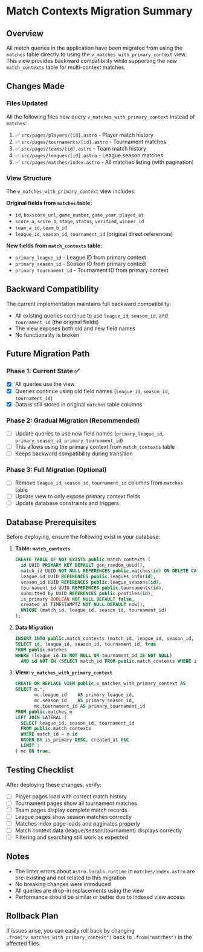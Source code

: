 # Match Contexts Migration Summary

## Overview
All match queries in the application have been migrated from using the `matches` table directly to using the `v_matches_with_primary_context` view. This view provides backward compatibility while supporting the new `match_contexts` table for multi-context matches.

## Changes Made

### Files Updated
All the following files now query `v_matches_with_primary_context` instead of `matches`:

1. ✅ `src/pages/players/[id].astro` - Player match history
2. ✅ `src/pages/tournaments/[id].astro` - Tournament matches
3. ✅ `src/pages/teams/[id].astro` - Team match history
4. ✅ `src/pages/leagues/[id].astro` - League season matches
5. ✅ `src/pages/matches/index.astro` - All matches listing (with pagination)

### View Structure
The `v_matches_with_primary_context` view includes:

**Original fields from `matches` table:**
- `id`, `boxscore_url`, `game_number`, `game_year`, `played_at`
- `score_a`, `score_b`, `stage`, `status`, `verified`, `winner_id`
- `team_a_id`, `team_b_id`
- `league_id`, `season_id`, `tournament_id` (original direct references)

**New fields from `match_contexts` table:**
- `primary_league_id` - League ID from primary context
- `primary_season_id` - Season ID from primary context
- `primary_tournament_id` - Tournament ID from primary context

## Backward Compatibility

The current implementation maintains full backward compatibility:
- All existing queries continue to use `league_id`, `season_id`, and `tournament_id` (the original fields)
- The view exposes both old and new field names
- No functionality is broken

## Future Migration Path

### Phase 1: Current State ✅
- [x] All queries use the view
- [x] Queries continue using old field names (`league_id`, `season_id`, `tournament_id`)
- [x] Data is still stored in original `matches` table columns

### Phase 2: Gradual Migration (Recommended)
- [ ] Update queries to use new field names (`primary_league_id`, `primary_season_id`, `primary_tournament_id`)
- [ ] This allows using the primary context from `match_contexts` table
- [ ] Keeps backward compatibility during transition

### Phase 3: Full Migration (Optional)
- [ ] Remove `league_id`, `season_id`, `tournament_id` columns from `matches` table
- [ ] Update view to only expose primary context fields
- [ ] Update database constraints and triggers

## Database Prerequisites

Before deploying, ensure the following exist in your database:

1. **Table: `match_contexts`**
   ```sql
   CREATE TABLE IF NOT EXISTS public.match_contexts (
     id UUID PRIMARY KEY DEFAULT gen_random_uuid(),
     match_id UUID NOT NULL REFERENCES public.matches(id) ON DELETE CASCADE,
     league_id UUID REFERENCES public.leagues_info(id),
     season_id UUID REFERENCES public.league_seasons(id),
     tournament_id UUID REFERENCES public.tournaments(id),
     submitted_by UUID REFERENCES public.profiles(id),
     is_primary BOOLEAN NOT NULL DEFAULT false,
     created_at TIMESTAMPTZ NOT NULL DEFAULT now(),
     UNIQUE (match_id, league_id, season_id, tournament_id)
   );
   ```

2. **Data Migration**
   ```sql
   INSERT INTO public.match_contexts (match_id, league_id, season_id, tournament_id, is_primary)
   SELECT id, league_id, season_id, tournament_id, true
   FROM public.matches
   WHERE (league_id IS NOT NULL OR tournament_id IS NOT NULL)
     AND id NOT IN (SELECT match_id FROM public.match_contexts WHERE is_primary);
   ```

3. **View: `v_matches_with_primary_context`**
   ```sql
   CREATE OR REPLACE VIEW public.v_matches_with_primary_context AS
   SELECT m.*,
          mc.league_id    AS primary_league_id,
          mc.season_id    AS primary_season_id,
          mc.tournament_id AS primary_tournament_id
   FROM public.matches m
   LEFT JOIN LATERAL (
     SELECT league_id, season_id, tournament_id
     FROM public.match_contexts
     WHERE match_id = m.id
     ORDER BY is_primary DESC, created_at ASC
     LIMIT 1
   ) mc ON true;
   ```

## Testing Checklist

After deploying these changes, verify:

- [ ] Player pages load with correct match history
- [ ] Tournament pages show all tournament matches
- [ ] Team pages display complete match records
- [ ] League pages show season matches correctly
- [ ] Matches index page loads and paginates properly
- [ ] Match context data (league/season/tournament) displays correctly
- [ ] Filtering and searching still work as expected

## Notes

- The linter errors about `Astro.locals.runtime` in `matches/index.astro` are pre-existing and not related to this migration
- No breaking changes were introduced
- All queries are drop-in replacements using the view
- Performance should be similar or better due to indexed view access

## Rollback Plan

If issues arise, you can easily roll back by changing `.from("v_matches_with_primary_context")` back to `.from("matches")` in the affected files.

